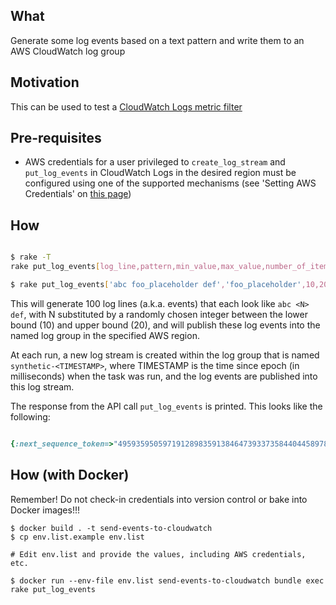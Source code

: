 What 
---
Generate some log events based on a text pattern and write them to an AWS CloudWatch log group

Motivation 
---
This can be used to test a [CloudWatch Logs metric filter](https://docs.aws.amazon.com/AmazonCloudWatch/latest/logs/MonitoringLogData.html)

Pre-requisites
---

- AWS credentials for a user privileged to `create_log_stream` and `put_log_events` in CloudWatch Logs in the desired region must be configured using one of the supported mechanisms (see 'Setting AWS Credentials' on [this page](https://docs.aws.amazon.com/sdk-for-ruby/v3/developer-guide/setup-config.html))

How
---

```bash

$ rake -T
rake put_log_events[log_line,pattern,min_value,max_value,number_of_items,log_group_name,region]

$ rake put_log_events['abc foo_placeholder def','foo_placeholder',10,20,100,'test-log-group','eu-west-1']

```

This will generate 100 log lines (a.k.a. events) that each look like `abc <N> def`, 
with N substituted by a randomly chosen integer between the lower bound (10) and upper bound (20),
and will publish these log events into the named log group in the specified AWS region.

At each run, a new log stream is created within the log group that is named `synthetic-<TIMESTAMP>`,
where TIMESTAMP is the time since epoch (in milliseconds) when the task was run, 
and the log events are published into this log stream. 

The response from the API call `put_log_events` is printed. This looks like the following:

```ruby

{:next_sequence_token=>"49593595059719128983591384647393373584404458978366498066", :rejected_log_events_info=>nil}
```  

How (with Docker)
---

Remember! Do not check-in credentials into version control or bake into Docker images!!!

```
$ docker build . -t send-events-to-cloudwatch
$ cp env.list.example env.list

# Edit env.list and provide the values, including AWS credentials, etc.

$ docker run --env-file env.list send-events-to-cloudwatch bundle exec rake put_log_events

```

